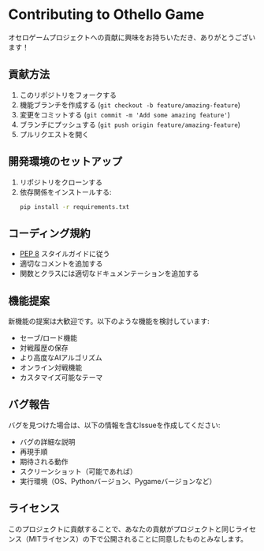 # Contributing to Othello Game

オセロゲームプロジェクトへの貢献に興味をお持ちいただき、ありがとうございます！

## 貢献方法

1. このリポジトリをフォークする
2. 機能ブランチを作成する (`git checkout -b feature/amazing-feature`)
3. 変更をコミットする (`git commit -m 'Add some amazing feature'`)
4. ブランチにプッシュする (`git push origin feature/amazing-feature`)
5. プルリクエストを開く

## 開発環境のセットアップ

1. リポジトリをクローンする
2. 依存関係をインストールする:
   ```bash
   pip install -r requirements.txt
   ```

## コーディング規約

- [PEP 8](https://www.python.org/dev/peps/pep-0008/) スタイルガイドに従う
- 適切なコメントを追加する
- 関数とクラスには適切なドキュメンテーションを追加する

## 機能提案

新機能の提案は大歓迎です。以下のような機能を検討しています:

- セーブ/ロード機能
- 対戦履歴の保存
- より高度なAIアルゴリズム
- オンライン対戦機能
- カスタマイズ可能なテーマ

## バグ報告

バグを見つけた場合は、以下の情報を含むIssueを作成してください:

- バグの詳細な説明
- 再現手順
- 期待される動作
- スクリーンショット（可能であれば）
- 実行環境（OS、Pythonバージョン、Pygameバージョンなど）

## ライセンス

このプロジェクトに貢献することで、あなたの貢献がプロジェクトと同じライセンス（MITライセンス）の下で公開されることに同意したものとみなします。
